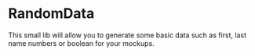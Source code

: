 RandomData
==========

This small lib will allow you to generate some basic data such as first, last name numbers or boolean for your mockups.
